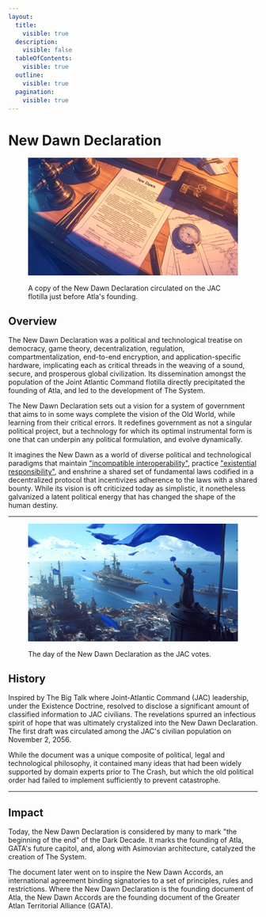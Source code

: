 ```yaml
---
layout:
  title:
    visible: true
  description:
    visible: false
  tableOfContents:
    visible: true
  outline:
    visible: true
  pagination:
    visible: true
---
```


# New Dawn Declaration

<figure><img src="../../../.gitbook/assets/new-dawn-declaration.png" alt=""><figcaption><p>A copy of the New Dawn Declaration circulated on the JAC flotilla just before Atla's founding.</p></figcaption></figure>

## Overview

The New Dawn Declaration was a political and technological treatise on democracy, game theory, decentralization, regulation, compartmentalization, end-to-end encryption, and application-specific hardware, implicating each as critical threads in the weaving of a sound, secure, and prosperous global civilization. Its dissemination amongst the population of the Joint Atlantic Command flotilla directly precipitated the founding of Atla, and led to the development of The System.

The New Dawn Declaration sets out a vision for a system of government that aims to in some ways complete the vision of the Old World, while learning from their critical errors. It redefines government as not a singular political project, but a technology for which its optimal instrumental form is one that can underpin any political formulation, and evolve dynamically.

It imagines the New Dawn as a world of diverse political and technological paradigms that maintain ["incompatible interoperability"](../politics/paradigms.md), practice ["existential responsibility"](../military-and-defense/existence-doctrine.md), and enshrine a shared set of fundamental laws codified in a decentralized protocol that incentivizes adherence to the laws with a shared bounty. While its vision is oft criticized today as simplistic, it nonetheless galvanized a latent political energy that has changed the shape of the human destiny.

***

<figure><img src="../../../.gitbook/assets/nomoney420_extreme_close_up_from_the_deck_of_future_celebrating_16c8eaf2-2911-4e01-8504-1ee66893afe4.png" alt="" width="563"><figcaption><p>The day of the New Dawn Declaration as the JAC votes.</p></figcaption></figure>

## History

Inspired by The Big Talk where Joint-Atlantic Command (JAC) leadership, under the Existence Doctrine, resolved to disclose a significant amount of classified information to JAC civilians. The revelations spurred an infectious spirit of hope that was ultimately crystalized into the New Dawn Declaration. The first draft was circulated among the JAC's civilian population on November 2, 2056.

While the document was a unique composite of political, legal and technological philosophy, it contained many ideas that had been widely supported by domain experts prior to The Crash, but which the old political order had failed to implement sufficiently to prevent catastrophe.

***

## Impact

Today, the New Dawn Declaration is considered by many to mark "the beginning of the end" of the Dark Decade. It marks the founding of Atla, GATA's future capitol, and, along with Asimovian architecture, catalyzed the creation of The System.

The document later went on to inspire the New Dawn Accords, an international agreement binding signatories to a set of principles, rules and restrictions. Where the New Dawn Declaration is the founding document of Atla, the New Dawn Accords are the founding document of the Greater Atlan Territorial Alliance (GATA).
